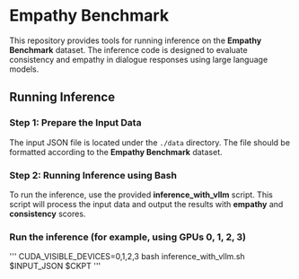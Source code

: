 # Empathy Benchmark

This repository provides tools for running inference on the **Empathy Benchmark** dataset. The inference code is designed to evaluate consistency and empathy in dialogue responses using large language models. 

## Running Inference

### Step 1: Prepare the Input Data

The input JSON file is located under the `./data` directory. The file should be formatted according to the **Empathy Benchmark** dataset.

### Step 2: Running Inference using Bash

To run the inference, use the provided **inference_with_vllm** script. This script will process the input data and output the results with **empathy** and **consistency** scores.

### Run the inference (for example, using GPUs 0, 1, 2, 3)
'''
CUDA_VISIBLE_DEVICES=0,1,2,3 bash inference_with_vllm.sh $INPUT_JSON $CKPT
'''
